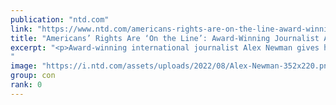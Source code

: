 ```yaml
---
publication: "ntd.com"
link: "https://www.ntd.com/americans-rights-are-on-the-line-award-winning-journalist-analyzes-un-g20s-recent-moves_883207.html"
title: "Americans’ Rights Are ‘On the Line’: Award-Winning Journalist Analyzes UN, G20’s Recent Moves"
excerpt: "<p>Award-winning international journalist Alex Newman gives his analysis on 200 countries signing a deal at UN&#8217;s COP-27 and the G20. &nbsp;</p>
"
image: "https://i.ntd.com/assets/uploads/2022/08/Alex-Newman-352x220.png"
group: con
rank: 0
---
```

